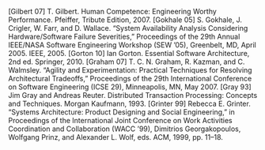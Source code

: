 [Gilbert 07] T. Gilbert. Human Competence: Engineering Worthy Performance. Pfeiffer, Tribute Edition, 2007. [Gokhale 05] S. Gokhale, J. Crigler, W. Farr, and D. Wallace. “System Availability Analysis Considering Hardware/Software Failure Severities,” Proceedings of the 29th Annual IEEE/NASA Software Engineering Workshop (SEW ’05), Greenbelt, MD, April 2005. IEEE, 2005. [Gorton 10] Ian Gorton. Essential Software Architecture, 2nd ed. Springer, 2010. [Graham 07] T. C. N. Graham, R. Kazman, and C. Walmsley. “Agility and Experimentation: Practical Techniques for Resolving Architectural Tradeoffs,” Proceedings of the 29th International Conference on Software Engineering (ICSE 29), Minneapolis, MN, May 2007. [Gray 93] Jim Gray and Andreas Reuter. Distributed Transaction Processing: Concepts and Techniques. Morgan Kaufmann, 1993. [Grinter 99] Rebecca E. Grinter. “Systems Architecture: Product Designing and Social Engineering,” in Proceedings of the International Joint Conference on Work Activities Coordination and Collaboration (WACC ’99), Dimitrios Georgakopoulos, Wolfgang Prinz, and Alexander L. Wolf, eds. ACM, 1999, pp. 11–18.